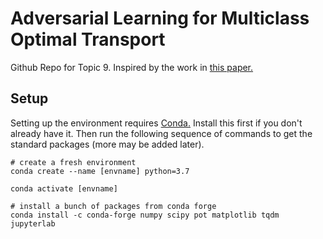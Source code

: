 # Adversarial Learning for Multiclass Optimal Transport

Github Repo for Topic 9. Inspired by the work in [this paper.](https://arxiv.org/pdf/2204.12676.pdf)

## Setup

Setting up the environment requires [Conda.](https://docs.conda.io/projects/conda/en/latest/user-guide/install/index.html) Install this first if you don't already have it. Then run the following sequence of commands to get the standard packages (more may be added later).

```
# create a fresh environment
conda create --name [envname] python=3.7

conda activate [envname]

# install a bunch of packages from conda forge
conda install -c conda-forge numpy scipy pot matplotlib tqdm jupyterlab
```

